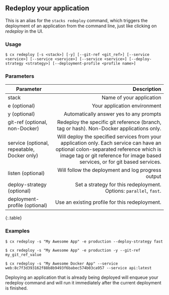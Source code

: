 
## Redeploy your application

This is an alias for the `stacks redeploy` command, which triggers the deployment of an application from the command line, just like clicking on _redeploy_ in the UI.


### Usage

```shell
$ cx redeploy [-s <stack>] [-y] [--git-ref <git_ref>] [--service <service>] [--service <service>] [--service <service>] [--deploy-strategy <strategy>] [--deployment-profile <profile name>]
```




### Parameters

|		Parameter 		   |   Description    |
|--| ----:|
|stack 					   |		Name of your application|
|e  (optional)   | 	Your application environment|
|y (optional)	   |Automatically answer yes to any prompts|
|git-ref (optional, non-Docker)  |  Redeploy the specific git reference (branch, tag or hash). Non-Docker applications only. |
|service (optional, repeatable, Docker only)	   |	Will deploy the specified services from your application only. Each service can have an optional colon-separated reference which is image tag or git reference for image based services, or for git based services. |
|listen (optional)	   |	Will follow the deployment and log progress output  |
|deploy-strategy (optional) | Set a strategy for this redeployment. Options: `parallel`, `fast`. |
|deployment-profile (optional) | Use an existing profile for this redeployment. |
{:.table}


### Examples

```shell
$ cx redeploy -s "My Awesome App" -e production --deploy-strategy fast
```

```shell
$ cx redeploy -s "My Awesome App" -e production -y --git-ref my_git_ref_value
```

```shell
$ cx redeploy -s "My Awesome Docker App" --service web:8c7f3d393162f88b8b9493f6babec574b03ca957 --service api:latest
```

Deploying an application that is already being deployed will enqueue your redeploy command and will run it immediately after the current deployment is finished.

